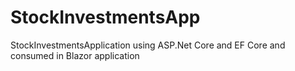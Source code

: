 # StockInvestmentsApp
StockInvestmentsApplication using ASP.Net Core and EF Core and consumed in Blazor application
